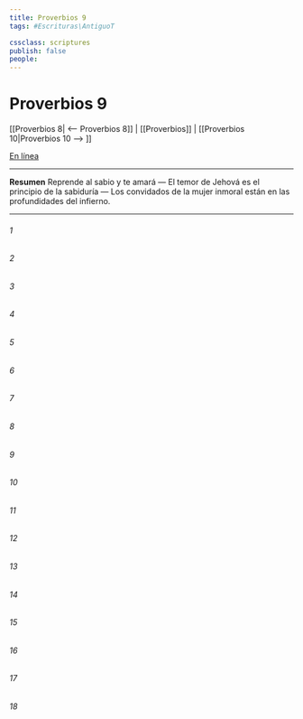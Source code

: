 ```yaml
---
title: Proverbios 9
tags: #Escrituras\AntiguoT

cssclass: scriptures
publish: false
people:
---
```


# Proverbios 9
[[Proverbios 8| <-- Proverbios 8]] | [[Proverbios]] | [[Proverbios 10|Proverbios 10 --> ]]

[En línea](https://churchofjesuschrist.org/study/scriptures/ot/prov/9?lang=spa)

---
__Resumen__
Reprende al sabio y te amará — El temor de Jehová es el principio de la sabiduría — Los convidados de la mujer inmoral están en las profundidades del infierno.

---
###### 1 


###### 2 


###### 3 


###### 4 


###### 5 


###### 6 


###### 7 


###### 8 


###### 9 


###### 10 


###### 11 


###### 12 


###### 13 


###### 14 


###### 15 


###### 16 


###### 17 


###### 18 


